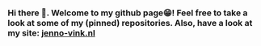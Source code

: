 ### Hi there 👋. Welcome to my github page😁! Feel free to take a look at some of my (pinned) repositories. Also, have a look at my site: [jenno-vink.nl](https://www.jenno-vink.nl)

<!--
**JennoVink/jennovink** is a ✨ _special_ ✨ repository because its `README.md` (this file) appears on your GitHub profile.

Here are some ideas to get you started:

- 🔭 I’m currently working on ...
- 🌱 I’m currently learning ...
- 👯 I’m looking to collaborate on ...
- 🤔 I’m looking for help with ...
- 💬 Ask me about ...
- 📫 How to reach me: ...
- 😄 Pronouns: ...
- ⚡ Fun fact: ...
-->
